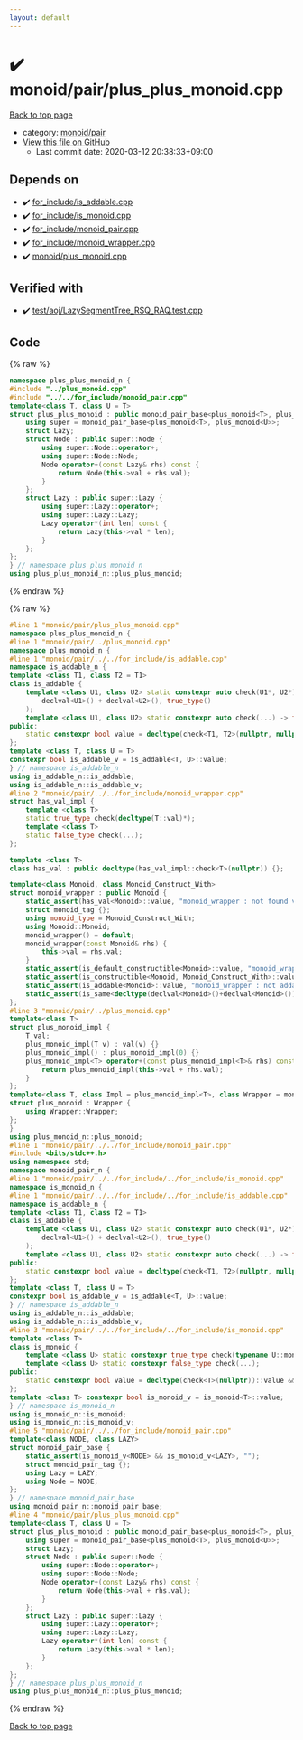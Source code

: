 ```yaml
---
layout: default
---
```


<!-- mathjax config similar to math.stackexchange -->
<script type="text/javascript" async
  src="https://cdnjs.cloudflare.com/ajax/libs/mathjax/2.7.5/MathJax.js?config=TeX-MML-AM_CHTML">
</script>
<script type="text/x-mathjax-config">
  MathJax.Hub.Config({
    TeX: { equationNumbers: { autoNumber: "AMS" }},
    tex2jax: {
      inlineMath: [ ['$','$'] ],
      processEscapes: true
    },
    "HTML-CSS": { matchFontHeight: false },
    displayAlign: "left",
    displayIndent: "2em"
  });
</script>

<script type="text/javascript" src="https://cdnjs.cloudflare.com/ajax/libs/jquery/3.4.1/jquery.min.js"></script>
<script src="https://cdn.jsdelivr.net/npm/jquery-balloon-js@1.1.2/jquery.balloon.min.js" integrity="sha256-ZEYs9VrgAeNuPvs15E39OsyOJaIkXEEt10fzxJ20+2I=" crossorigin="anonymous"></script>
<script type="text/javascript" src="../../../assets/js/copy-button.js"></script>
<link rel="stylesheet" href="../../../assets/css/copy-button.css" />


# :heavy_check_mark: monoid/pair/plus_plus_monoid.cpp

<a href="../../../index.html">Back to top page</a>

* category: <a href="../../../index.html#8bd1ab4c7cd9516f57d0eb7bdbde5819">monoid/pair</a>
* <a href="{{ site.github.repository_url }}/blob/master/monoid/pair/plus_plus_monoid.cpp">View this file on GitHub</a>
    - Last commit date: 2020-03-12 20:38:33+09:00




## Depends on

* :heavy_check_mark: <a href="../../for_include/is_addable.cpp.html">for_include/is_addable.cpp</a>
* :heavy_check_mark: <a href="../../for_include/is_monoid.cpp.html">for_include/is_monoid.cpp</a>
* :heavy_check_mark: <a href="../../for_include/monoid_pair.cpp.html">for_include/monoid_pair.cpp</a>
* :heavy_check_mark: <a href="../../for_include/monoid_wrapper.cpp.html">for_include/monoid_wrapper.cpp</a>
* :heavy_check_mark: <a href="../plus_monoid.cpp.html">monoid/plus_monoid.cpp</a>


## Verified with

* :heavy_check_mark: <a href="../../../verify/test/aoj/LazySegmentTree_RSQ_RAQ.test.cpp.html">test/aoj/LazySegmentTree_RSQ_RAQ.test.cpp</a>


## Code

<a id="unbundled"></a>
{% raw %}
```cpp
namespace plus_plus_monoid_n {
#include "../plus_monoid.cpp"
#include "../../for_include/monoid_pair.cpp"
template<class T, class U = T>
struct plus_plus_monoid : public monoid_pair_base<plus_monoid<T>, plus_monoid<U>> {
	using super = monoid_pair_base<plus_monoid<T>, plus_monoid<U>>;
	struct Lazy;
	struct Node : public super::Node {
		using super::Node::operator+;
		using super::Node::Node;
		Node operator+(const Lazy& rhs) const {
			return Node(this->val + rhs.val);
		}
	};
	struct Lazy : public super::Lazy {
		using super::Lazy::operator+;
		using super::Lazy::Lazy;
		Lazy operator*(int len) const {
			return Lazy(this->val * len);
		}
	};
};
} // namespace plus_plus_monoid_n
using plus_plus_monoid_n::plus_plus_monoid;
```
{% endraw %}

<a id="bundled"></a>
{% raw %}
```cpp
#line 1 "monoid/pair/plus_plus_monoid.cpp"
namespace plus_plus_monoid_n {
#line 1 "monoid/pair/../plus_monoid.cpp"
namespace plus_monoid_n {
#line 1 "monoid/pair/../../for_include/is_addable.cpp"
namespace is_addable_n {
template <class T1, class T2 = T1>
class is_addable {
	template <class U1, class U2> static constexpr auto check(U1*, U2*) -> decltype(
		declval<U1>() + declval<U2>(), true_type()
	);
	template <class U1, class U2> static constexpr auto check(...) -> false_type;
public:
	static constexpr bool value = decltype(check<T1, T2>(nullptr, nullptr))::value;
};
template <class T, class U = T>
constexpr bool is_addable_v = is_addable<T, U>::value;
} // namespace is_addable_n
using is_addable_n::is_addable;
using is_addable_n::is_addable_v;
#line 2 "monoid/pair/../../for_include/monoid_wrapper.cpp"
struct has_val_impl {
	template <class T>
	static true_type check(decltype(T::val)*);
	template <class T>
	static false_type check(...);
};

template <class T>
class has_val : public decltype(has_val_impl::check<T>(nullptr)) {};

template<class Monoid, class Monoid_Construct_With>
struct monoid_wrapper : public Monoid {
	static_assert(has_val<Monoid>::value, "monoid_wrapper : not found val.");
	struct monoid_tag {};
	using monoid_type = Monoid_Construct_With;
	using Monoid::Monoid;
	monoid_wrapper() = default;
	monoid_wrapper(const Monoid& rhs) {
		this->val = rhs.val;
	}
	static_assert(is_default_constructible<Monoid>::value, "monoid_wrapper : cannot construct(defalut).");
	static_assert(is_constructible<Monoid, Monoid_Construct_With>::value, "monoid_wrapper : cannot construct(Monoid_Construct_With).");
	static_assert(is_addable<Monoid>::value, "monoid_wrapper : not addable (Monoid_Construct_With).");
	static_assert(is_same<decltype(declval<Monoid>()+declval<Monoid>()), Monoid>::value, "monoid_wrapper : cannot +");
};
#line 3 "monoid/pair/../plus_monoid.cpp"
template<class T>
struct plus_monoid_impl {
	T val;
	plus_monoid_impl(T v) : val(v) {}
	plus_monoid_impl() : plus_monoid_impl(0) {}
	plus_monoid_impl<T> operator+(const plus_monoid_impl<T>& rhs) const {
		return plus_monoid_impl(this->val + rhs.val);
	}
};
template<class T, class Impl = plus_monoid_impl<T>, class Wrapper = monoid_wrapper<Impl, T>>
struct plus_monoid : Wrapper {
	using Wrapper::Wrapper;
};
}
using plus_monoid_n::plus_monoid;
#line 1 "monoid/pair/../../for_include/monoid_pair.cpp"
#include <bits/stdc++.h>
using namespace std;
namespace monoid_pair_n {
#line 1 "monoid/pair/../../for_include/../for_include/is_monoid.cpp"
namespace is_monoid_n {
#line 1 "monoid/pair/../../for_include/../for_include/is_addable.cpp"
namespace is_addable_n {
template <class T1, class T2 = T1>
class is_addable {
	template <class U1, class U2> static constexpr auto check(U1*, U2*) -> decltype(
		declval<U1>() + declval<U2>(), true_type()
	);
	template <class U1, class U2> static constexpr auto check(...) -> false_type;
public:
	static constexpr bool value = decltype(check<T1, T2>(nullptr, nullptr))::value;
};
template <class T, class U = T>
constexpr bool is_addable_v = is_addable<T, U>::value;
} // namespace is_addable_n
using is_addable_n::is_addable;
using is_addable_n::is_addable_v;
#line 3 "monoid/pair/../../for_include/../for_include/is_monoid.cpp"
template <class T>
class is_monoid {
	template <class U> static constexpr true_type check(typename U::monoid_tag*);
	template <class U> static constexpr false_type check(...);
public:
	static constexpr bool value = decltype(check<T>(nullptr))::value && is_addable_v<T>;
};
template <class T> constexpr bool is_monoid_v = is_monoid<T>::value;
} // namespace is_monoid_n
using is_monoid_n::is_monoid;
using is_monoid_n::is_monoid_v;
#line 5 "monoid/pair/../../for_include/monoid_pair.cpp"
template<class NODE, class LAZY>
struct monoid_pair_base {
	static_assert(is_monoid_v<NODE> && is_monoid_v<LAZY>, "");
	struct monoid_pair_tag {};
	using Lazy = LAZY;
	using Node = NODE;
};
} // namespace monoid_pair_base
using monoid_pair_n::monoid_pair_base;
#line 4 "monoid/pair/plus_plus_monoid.cpp"
template<class T, class U = T>
struct plus_plus_monoid : public monoid_pair_base<plus_monoid<T>, plus_monoid<U>> {
	using super = monoid_pair_base<plus_monoid<T>, plus_monoid<U>>;
	struct Lazy;
	struct Node : public super::Node {
		using super::Node::operator+;
		using super::Node::Node;
		Node operator+(const Lazy& rhs) const {
			return Node(this->val + rhs.val);
		}
	};
	struct Lazy : public super::Lazy {
		using super::Lazy::operator+;
		using super::Lazy::Lazy;
		Lazy operator*(int len) const {
			return Lazy(this->val * len);
		}
	};
};
} // namespace plus_plus_monoid_n
using plus_plus_monoid_n::plus_plus_monoid;

```
{% endraw %}

<a href="../../../index.html">Back to top page</a>

